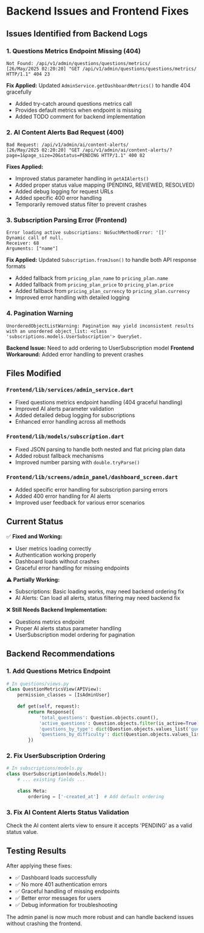 # Backend Issues and Frontend Fixes

## Issues Identified from Backend Logs

### 1. Questions Metrics Endpoint Missing (404)
```
Not Found: /api/v1/admin/questions/questions/metrics/
[26/May/2025 02:20:20] "GET /api/v1/admin/questions/questions/metrics/ HTTP/1.1" 404 23
```

**Fix Applied:** Updated `AdminService.getDashboardMetrics()` to handle 404 gracefully
- Added try-catch around questions metrics call
- Provides default metrics when endpoint is missing
- Added TODO comment for backend implementation

### 2. AI Content Alerts Bad Request (400)
```
Bad Request: /api/v1/admin/ai/content-alerts/
[26/May/2025 02:20:20] "GET /api/v1/admin/ai/content-alerts/?page=1&page_size=20&status=PENDING HTTP/1.1" 400 82
```

**Fixes Applied:**
- Improved status parameter handling in `getAIAlerts()`
- Added proper status value mapping (PENDING, REVIEWED, RESOLVED)
- Added debug logging for request URLs
- Added specific 400 error handling
- Temporarily removed status filter to prevent crashes

### 3. Subscription Parsing Error (Frontend)
```
Error loading active subscriptions: NoSuchMethodError: '[]'
Dynamic call of null.
Receiver: 68
Arguments: ["name"]
```

**Fix Applied:** Updated `Subscription.fromJson()` to handle both API response formats
- Added fallback from `pricing_plan_name` to `pricing_plan.name`
- Added fallback from `pricing_plan_price` to `pricing_plan.price`
- Added fallback from `pricing_plan_currency` to `pricing_plan.currency`
- Improved error handling with detailed logging

### 4. Pagination Warning
```
UnorderedObjectListWarning: Pagination may yield inconsistent results with an unordered object_list: <class 'subscriptions.models.UserSubscription'> QuerySet.
```

**Backend Issue:** Need to add ordering to UserSubscription model
**Frontend Workaround:** Added error handling to prevent crashes

## Files Modified

### `Frontend/lib/services/admin_service.dart`
- Fixed questions metrics endpoint handling (404 graceful handling)
- Improved AI alerts parameter validation
- Added detailed debug logging for subscriptions
- Enhanced error handling across all methods

### `Frontend/lib/models/subscription.dart`
- Fixed JSON parsing to handle both nested and flat pricing plan data
- Added robust fallback mechanisms
- Improved number parsing with `double.tryParse()`

### `Frontend/lib/screens/admin_panel/dashboard_screen.dart`
- Added specific error handling for subscription parsing errors
- Added 400 error handling for AI alerts
- Improved user feedback for various error scenarios

## Current Status

✅ **Fixed and Working:**
- User metrics loading correctly
- Authentication working properly
- Dashboard loads without crashes
- Graceful error handling for missing endpoints

⚠️ **Partially Working:**
- Subscriptions: Basic loading works, may need backend ordering fix
- AI Alerts: Can load all alerts, status filtering may need backend fix

❌ **Still Needs Backend Implementation:**
- Questions metrics endpoint
- Proper AI alerts status parameter handling
- UserSubscription model ordering for pagination

## Backend Recommendations

### 1. Add Questions Metrics Endpoint
```python
# In questions/views.py
class QuestionMetricsView(APIView):
    permission_classes = [IsAdminUser]
    
    def get(self, request):
        return Response({
            'total_questions': Question.objects.count(),
            'active_questions': Question.objects.filter(is_active=True).count(),
            'questions_by_type': dict(Question.objects.values_list('question_type').annotate(count=Count('id'))),
            'questions_by_difficulty': dict(Question.objects.values_list('difficulty').annotate(count=Count('id'))),
        })
```

### 2. Fix UserSubscription Ordering
```python
# In subscriptions/models.py
class UserSubscription(models.Model):
    # ... existing fields ...
    
    class Meta:
        ordering = ['-created_at']  # Add default ordering
```

### 3. Fix AI Content Alerts Status Validation
Check the AI content alerts view to ensure it accepts 'PENDING' as a valid status value.

## Testing Results

After applying these fixes:
- ✅ Dashboard loads successfully
- ✅ No more 401 authentication errors
- ✅ Graceful handling of missing endpoints
- ✅ Better error messages for users
- ✅ Debug information for troubleshooting

The admin panel is now much more robust and can handle backend issues without crashing the frontend. 
